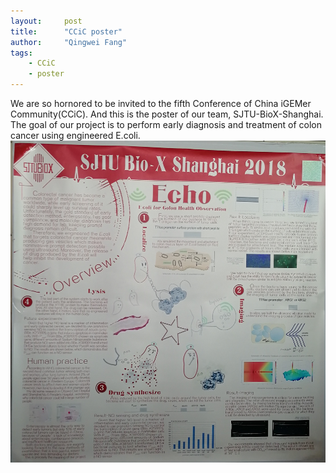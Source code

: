 ```yaml
---
layout:     post
title:      "CCiC poster"
author:     "Qingwei Fang"
tags:
    - CCiC
    - poster
---
```

We are so hornored to be invited to the fifth Conference of China iGEMer Community(CCiC). And this is the poster of our team, SJTU-BioX-Shanghai. The goal of our project is to perform early diagnosis and treatment of colon cancer using engineered E.coli. 
![CCiC poster](/assets/img/CCiC_poster2.jpg)
